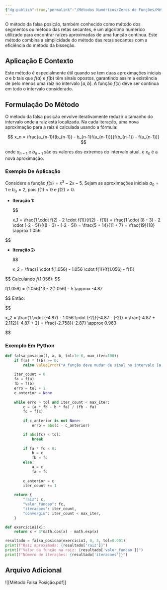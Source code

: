 ```yaml
---
{"dg-publish":true,"permalink":"/Métodos Numéricos/Zeros de Funções/Método da Falsa Posição/","dgPassFrontmatter":true,"noteIcon":"","created":"2025-03-25T11:08:58.090-03:00"}
---
```



O método da falsa posição, também conhecido como método dos segmentos ou método das retas secantes, é um algoritmo numérico utilizado para encontrar raízes aproximadas de uma função contínua. Este método combina a simplicidade do método das retas secantes com a eficiência do método da bisseção.

## Aplicação E Contexto

Este método é especialmente útil quando se tem duas aproximações iniciais $a$ e $b$ tais que $f(a)$ e $f(b)$ têm sinais opostos, garantindo assim a existência de pelo menos uma raiz no intervalo $[a, b]$. A função $f(x)$ deve ser contínua em todo o intervalo considerado.

## Formulação Do Método

O método da falsa posição envolve iterativamente reduzir o tamanho do intervalo onde a raiz está localizada. Na cada iteração, uma nova aproximação para a raiz é calculada usando a fórmula:

$$
x_n = \frac{a_{n-1}f(b_{n-1}) - b_{n-1}f(a_{n-1})}{f(b_{n-1}) - f(a_{n-1})}
$$

onde $a_{n-1}$ e $b_{n-1}$ são os valores dos extremos do intervalo atual, e $x_n$ é a nova aproximação.

### Exemplo De Aplicação

Considere a função $f(x) = x^3 - 2x - 5$. Sejam as aproximações iniciais $a_0 = 1$ e $b_0 = 2$, pois $f(1) < 0$ e $f(2) > 0$.

- **Iteração 1:**

  $$

  x_1 = \frac{1 \cdot f(2) - 2 \cdot f(1)}{f(2) - f(1)} = \frac{1 \cdot (8 - 3) - 2 \cdot (-2 - 5)}{(8 - 3) - (-2 - 5)} = \frac{5 + 14}{11 + 7} = \frac{19}{18} \approx 1.056


$$

- **Iteração 2:**

  $$

  x_2 = \frac{1 \cdot f(1.056) - 1.056 \cdot f(1)}{f(1.056) - f(1)}

$$
  Calculando $f(1.056)$:
  $$

  f(1.056) = (1.056)^3 - 2(1.056) - 5 \approx -4.87

$$
  Então:

$$

  x_2 = \frac{1 \cdot (-4.87) - 1.056 \cdot (-2)}{-4.87 - (-2)} = \frac{-4.87 + 2.112}{-4.87 + 2} = \frac{-2.758}{-2.87} \approx 0.963

$$
### Exemplo Em Python
```python
def falsa_posicao(f, a, b, tol=1e-6, max_iter=100):
    if f(a) * f(b) >= 0:
        raise ValueError("A função deve mudar de sinal no intervalo [a, b]")
    
    iter_count = 0
    fa = f(a)
    fb = f(b)
    erro = tol + 1
    c_anterior = None
    
    while erro > tol and iter_count < max_iter:
        c = (a * fb - b * fa) / (fb - fa)
        fc = f(c)
        
        if c_anterior is not None:
            erro = abs(c - c_anterior)

        if abs(fc) < tol:
            break
        
        if fa * fc < 0:
            b = c
            fb = fc
        else:
            a = c
            fa = fc
        
        c_anterior = c
        iter_count += 1
    
    return {
        "raiz": c,
        "valor_funcao": fc,
        "iteracoes": iter_count,
        "convergiu": iter_count < max_iter,
    }

def exercicio1(x):
    return x + 3*math.cos(x) - math.exp(x)

resultado = falsa_posicao(exercicio1, 0, 3, tol=0.001)
print(f"Raiz aproximada: {resultado['raiz']}")
print(f"Valor da função na raiz: {resultado['valor_funcao']}")
print(f"Número de iterações: {resultado['iteracoes']}")
```

## Arquivo Adicional

![[Método Falsa Posição.pdf]]
